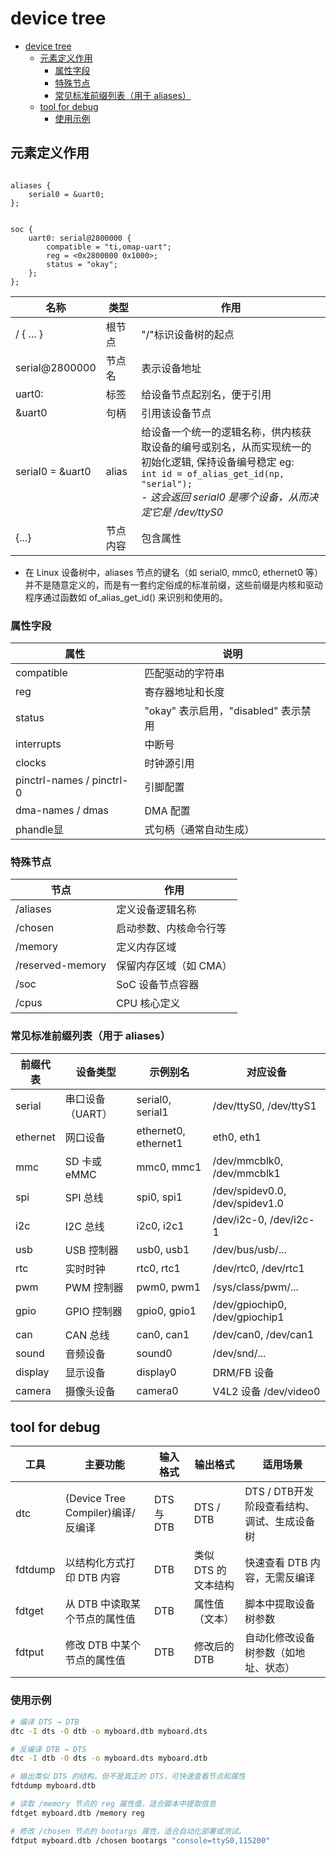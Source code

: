 # device tree

- [device tree](#device-tree)
  - [元素定义作用](#元素定义作用)
    - [属性字段](#属性字段)
    - [特殊节点](#特殊节点)
    - [常见标准前缀列表（用于 aliases）](#常见标准前缀列表用于-aliases)
  - [tool for debug](#tool-for-debug)
    - [使用示例](#使用示例)

## 元素定义作用

```dts

aliases {
    serial0 = &uart0;
};


soc {
    uart0: serial@2800000 {
        compatible = "ti,omap-uart";
        reg = <0x2800000 0x1000>;
        status = "okay";
    };
};

```

  名称               |   类型     |   作用
  -----------------  |  --------  |  -------
  / { ... }          |  根节点    |   "/"标识设备树的起点
  serial@2800000     |   节点名   |   表示设备地址
  uart0:             |   标签     |   给设备节点起别名，便于引用
  &uart0             |   句柄     |   引用该设备节点
  serial0 = &uart0   |   alias    |   给设备一个统一的逻辑名称，供内核获取设备的编号或别名，从而实现统一的初始化逻辑, 保持设备编号稳定 eg:<br> `int id = of_alias_get_id(np, "serial");`<br> - *这会返回 serial0 是哪个设备，从而决定它是 /dev/ttyS0*
  {...} | 节点内容 | 包含属性

- 在 Linux 设备树中，aliases 节点的键名（如 serial0, mmc0, ethernet0 等）并不是随意定义的，而是有一套约定俗成的标准前缀，这些前缀是内核和驱动程序通过函数如 of_alias_get_id() 来识别和使用的。

### 属性字段

属性 | 说明
-|-
compatible | 匹配驱动的字符串
reg | 寄存器地址和长度
status | "okay" 表示启用，"disabled" 表示禁用
interrupts | 中断号
clocks | 时钟源引用
pinctrl-names / pinctrl-0 | 引脚配置
dma-names / dmas | DMA 配置
phandle显| 式句柄（通常自动生成）

### 特殊节点

节点| 作用|
-|-
/aliases | 定义设备逻辑名称
/chosen | 启动参数、内核命令行等
/memory | 定义内存区域
/reserved-memory | 保留内存区域（如 CMA）
/soc | SoC 设备节点容器
/cpus | CPU 核心定义

### 常见标准前缀列表（用于 aliases）

  前缀代表   |   设备类型         |   示例别名 | 对应设备
  ---------  |  ----------------  |  --------------------- |--
  serial     |   串口设备（UART）   |   serial0, serial1    | /dev/ttyS0, /dev/ttyS1
  ethernet   |   网口设备         |   ethernet0, ethernet1  | eth0, eth1
  mmc        |   SD 卡或 eMMC     |   mmc0, mmc1    |/dev/mmcblk0, /dev/mmcblk1
  spi        |   SPI 总线         |   spi0, spi1    | /dev/spidev0.0, /dev/spidev1.0
  i2c        |   I2C 总线         |   i2c0, i2c1    | /dev/i2c-0, /dev/i2c-1
  usb        |   USB 控制器       |   usb0, usb1    | /dev/bus/usb/...
  rtc        |   实时时钟         |   rtc0, rtc1    | /dev/rtc0, /dev/rtc1
  pwm        |   PWM 控制器       |   pwm0, pwm1    | /sys/class/pwm/...
  gpio       |   GPIO 控制器      |   gpio0, gpio1  | /dev/gpiochip0, /dev/gpiochip1
  can        |   CAN 总线         |   can0, can1    | /dev/can0, /dev/can1
  sound      |   音频设备         |   sound0    | /dev/snd/...
  display    |   显示设备         |   display0  | DRM/FB 设备
  camera     |   摄像头设备       |   camera0   | V4L2 设备 /dev/video0

## tool for debug

工具| 主要功能| 输入格式 |输出格式 | 适用场景
-|-|-|-|-
dtc | (Device Tree Compiler)编译/反编译 | DTS 与 DTB | DTS / DTB| DTS / DTB开发阶段查看结构、调试、生成设备树
fdtdump| 以结构化方式打印 DTB 内容| DTB|类似 DTS 的文本结构| 快速查看 DTB 内容，无需反编译
fdtget | 从 DTB 中读取某个节点的属性值| DTB| 属性值（文本）| 脚本中提取设备树参数
fdtput | 修改 DTB 中某个节点的属性值| DTB | 修改后的 DTB| 自动化修改设备树参数（如地址、状态）

### 使用示例

```sh
# 编译 DTS → DTB
dtc -I dts -O dtb -o myboard.dtb myboard.dts

# 反编译 DTB → DTS
dtc -I dtb -O dts -o myboard.dts myboard.dtb

# 输出类似 DTS 的结构，但不是真正的 DTS，可快速查看节点和属性
fdtdump myboard.dtb

# 读取 /memory 节点的 reg 属性值，适合脚本中提取信息
fdtget myboard.dtb /memory reg

# 修改 /chosen 节点的 bootargs 属性，适合自动化部署或测试。
fdtput myboard.dtb /chosen bootargs "console=ttyS0,115200"
```
